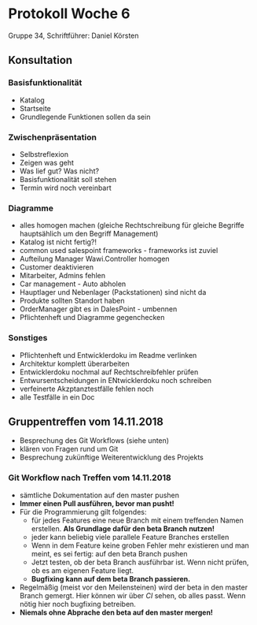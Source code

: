 # Protokoll Woche 6

Gruppe 34, Schriftführer: Daniel Körsten

## Konsultation

### Basisfunktionalität

- Katalog
- Startseite
- Grundlegende Funktionen sollen da sein

### Zwischenpräsentation

- Selbstreflexion
- Zeigen was geht
- Was lief gut? Was nicht?
- Basisfunktionalität soll stehen
- Termin wird noch vereinbart

### Diagramme

- alles homogen machen (gleiche Rechtschreibung für gleiche Begriffe hauptsählich um den Begriff Management)
- Katalog ist nicht fertig?!
- common used salespoint frameworks - frameworks ist zuviel
- Aufteilung Manager Wawi.Controller homogen
- Customer deaktivieren
- Mitarbeiter, Admins fehlen
- Car management - Auto abholen
- Hauptlager und Nebenlager (Packstationen) sind nicht da
- Produkte sollten Standort haben
- OrderManager gibt es in DalesPoint - umbennen
- Pflichtenheft und Diagramme gegenchecken

### Sonstiges

- Pflichtenheft und Entwicklerdoku im Readme verlinken
- Architektur komplett überarbeiten
- Entwicklerdoku nochmal auf Rechtschreibfehler prüfen
- Entwursentscheidungen in ENtwicklerdoku noch schreiben
- verfeinerte Akzptanztestfälle fehlen noch
- alle Testfälle in ein Doc

## Gruppentreffen vom 14.11.2018

- Besprechung des Git Workflows (siehe unten)
- klären von Fragen rund um Git
- Besprechung zukünftige Weiterentwicklung des Projekts

### Git Workflow nach Treffen vom 14.11.2018

- sämtliche Dokumentation auf den master pushen
- **Immer einen Pull ausführen, bevor man pusht!**
- Für die Programmierung gilt folgendes:
  - für jedes Features eine neue Branch mit einem treffenden Namen erstellen. **Als Grundlage dafür den beta Branch nutzen!**
  - jeder kann beliebig viele parallele Feature Branches erstellen
  - Wenn in dem Feature keine groben Fehler mehr existieren und man meint, es sei fertig: auf den beta Branch pushen
  - Jetzt testen, ob der beta Branch ausführbar ist. Wenn nicht prüfen, ob es am eigenen Feature liegt.
  - **Bugfixing kann auf dem beta Branch passieren.**
- Regelmäßig (meist vor den Meilensteinen) wird der beta in den master Branch gemergt. Hier können wir über *CI* sehen, ob alles passt. Wenn nötig hier noch bugfixing betreiben.
- **Niemals ohne Abprache den beta auf den master mergen!**
